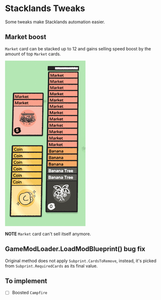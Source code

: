 # Stacklands Tweaks

Some tweaks make Stacklands automation easier.

## Market boost

`Market` card can be stacked up to 12 and gains selling speed boost by the amount of top `Market` cards.

![market](assets/market_patch.png "like this, much faster")

**NOTE** `Market` card can't sell itself anymore.

## GameModLoader.LoadModBlueprint() bug fix

Original method does not apply `Subprint.CardsToRemove`, instead, it's picked from `Subprint.RequiredCards` as its final value.

## To implement

- [ ] Boosted `Campfire`
